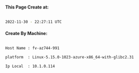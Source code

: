 
   
#### This Page Create at:

```bash

2022-11-30 - 22:27:11 UTC

```

#### Create By Machine:

```bash

Host Name : fv-az744-991

platform  : Linux-5.15.0-1023-azure-x86_64-with-glibc2.31

Ip Local  : 10.1.0.114

```

